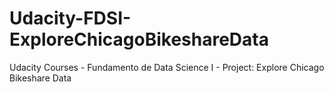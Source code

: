 # Udacity-FDSI-ExploreChicagoBikeshareData
 Udacity Courses - Fundamento de Data Science I - Project: Explore Chicago Bikeshare Data
